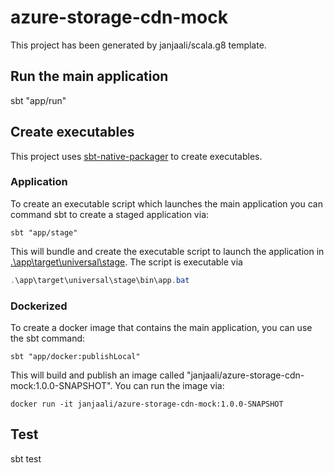 # azure-storage-cdn-mock

This project has been generated by janjaali/scala.g8 template.

## Run the main application

sbt "app/run"

## Create executables

This project uses [sbt-native-packager](https://sbt-native-packager.readthedocs.io/) to create executables.

### Application

To create an executable script which launches the main application you can command sbt to create a staged application via:

```shell
sbt "app/stage"
```

This will bundle and create the executable script to launch the application in [.\app\target\universal\stage](.\app\target\universal\stage). The script is executable via

```powershell
.\app\target\universal\stage\bin\app.bat
```

### Dockerized

To create a docker image that contains the main application, you can use the sbt command:

```shell
sbt "app/docker:publishLocal"
```

This will build and publish an image called "janjaali/azure-storage-cdn-mock:1.0.0-SNAPSHOT". You can run the image via:

```shell
docker run -it janjaali/azure-storage-cdn-mock:1.0.0-SNAPSHOT
```

## Test

sbt test
